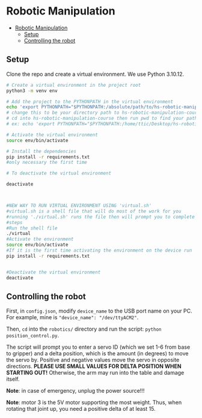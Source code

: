 # Robotic Manipulation

- [Robotic Manipulation](#robotic-manipulation)
  - [Setup](#setup)
  - [Controlling the robot](#controlling-the-robot)

## Setup

Clone the repo and create a virtual environment. We use Python 3.10.12.

```bash
# Create a virtual environment in the project root
python3 -m venv env

# Add the project to the PYTHONPATH in the virtual environment
echo 'export PYTHONPATH="$PYTHONPATH:/absolute/path/to/hs-robotic-manipulation-course"' >> env/bin/activate
# change this to be your directory path to hs-robotic-manipulation-course
# cd into hs-robotic-manipulation-course then run pwd to find your path
# ex: echo 'export PYTHONPATH="$PYTHONPATH:/home/ttic/Desktop/hs-robotic-manipulation-course"' >> env/bin/activate

# Activate the virtual environment
source env/bin/activate

# Install the dependencies
pip install -r requirements.txt
#only necessary the first time

# To deactivate the virtual environment

deactivate



#NEW WAY TO RUN VIRTUAL ENVIRONMENT USING 'virtual.sh'
#virtual.sh is a shell file that will do most of the work for you
#running './virtual.sh' runs the file then will prompt you to complete setting up the environment by activating it
#steps
#Run the shell file
./virtual
#Activate the environment
source env/bin/activate
#If it is the first time activating the environment on the device run 
pip install -r requirements.txt


#Deactivate the virtual environment 
deactivate
```

## Controlling the robot

First, in `config.json`, modify `device_name` to the USB port name on your PC. For example, mine is `"device_name": "/dev/ttyACM2"`.

Then, `cd` into the `robotics/` directory and run the script: `python position_control.py`.

The script will prompt you to enter a servo ID (which we set 1-6 from base to gripper) and a delta position, which is the amount (in degrees) to move the servo by. Positive and negative values move the servo in opposite directions. **PLEASE USE SMALL VALUES FOR DELTA POSITION WHEN STARTING OUT!** Otherwise, the arm may run into the table and damage itself.

**Note**: in case of emergency, unplug the power source!!!

**Note**: motor 3 is the 5V motor supporting the most weight. Thus, when rotating that joint up, you need a positive delta of at least 15.
